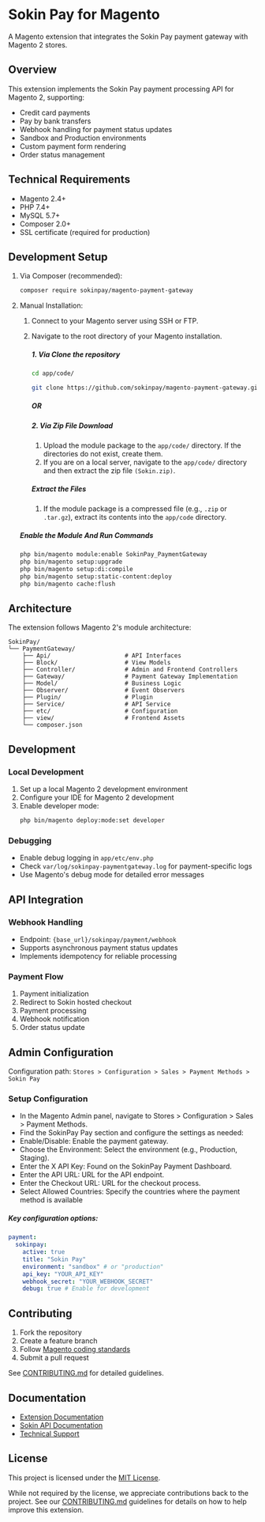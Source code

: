# Sokin Pay for Magento

A Magento extension that integrates the Sokin Pay payment gateway with Magento 2 stores.

## Overview

This extension implements the Sokin Pay payment processing API for Magento 2, supporting:
- Credit card payments
- Pay by bank transfers
- Webhook handling for payment status updates
- Sandbox and Production environments
- Custom payment form rendering
- Order status management

## Technical Requirements

- Magento 2.4+
- PHP 7.4+
- MySQL 5.7+
- Composer 2.0+
- SSL certificate (required for production)

## Development Setup

1. Via Composer (recommended):
   ```bash
   composer require sokinpay/magento-payment-gateway
   ```

2. Manual Installation:
    1. Connect to your Magento server using SSH or FTP.
    2. Navigate to the root directory of your Magento installation.
        ##### 1. Via Clone the repository
        ```bash
        cd app/code/

        git clone https://github.com/sokinpay/magento-payment-gateway.git SokinPay/PaymentGateway
        ```
        ##### OR
       ##### 2. Via Zip File Download
        1. Upload the module package to the `app/code/` directory. If the directories do not exist, create them.
        2. If you are on a local server, navigate to the `app/code/` directory and then extract the zip file `(Sokin.zip)`.

       ##### Extract the Files
       1. If the module package is a compressed file (e.g., `.zip` or `.tar.gz`), extract its contents into the `app/code` directory.

   ##### Enable the Module And Run Commands
   ``` bash
   php bin/magento module:enable SokinPay_PaymentGateway
   php bin/magento setup:upgrade
   php bin/magento setup:di:compile
   php bin/magento setup:static-content:deploy
   php bin/magento cache:flush
   ```

## Architecture

The extension follows Magento 2's module architecture:
```
SokinPay/
└── PaymentGateway/
    ├── Api/                     # API Interfaces
    ├── Block/                   # View Models
    ├── Controller/              # Admin and Frontend Controllers
    ├── Gateway/                 # Payment Gateway Implementation
    ├── Model/                   # Business Logic
    ├── Observer/                # Event Observers
    ├── Plugin/                  # Plugin
    ├── Service/                 # API Service
    ├── etc/                     # Configuration
    ├── view/                    # Frontend Assets
    └── composer.json
```

## Development

### Local Development
1. Set up a local Magento 2 development environment
2. Configure your IDE for Magento 2 development
3. Enable developer mode:
   ```bash
   php bin/magento deploy:mode:set developer
   ```

### Debugging
- Enable debug logging in `app/etc/env.php`
- Check `var/log/sokinpay-paymentgateway.log` for payment-specific logs
- Use Magento's debug mode for detailed error messages

## API Integration

### Webhook Handling
- Endpoint: `{base_url}/sokinpay/payment/webhook`
- Supports asynchronous payment status updates
- Implements idempotency for reliable processing

### Payment Flow
1. Payment initialization
2. Redirect to Sokin hosted checkout
3. Payment processing
4. Webhook notification
5. Order status update

## Admin Configuration

Configuration path: `Stores > Configuration > Sales > Payment Methods > Sokin Pay`

### Setup Configuration
   - In the Magento Admin panel, navigate to Stores > Configuration > Sales > Payment Methods.
   - Find the SokinPay Pay section and configure the settings as needed:
   - Enable/Disable: Enable the payment gateway.
   - Choose the Environment: Select the environment (e.g., Production, Staging).
   - Enter the X API Key: Found on the SokinPay Payment Dashboard.
   - Enter the API URL: URL for the API endpoint.
   - Enter the Checkout URL: URL for the checkout process.
   - Select Allowed Countries: Specify the countries where the payment method is available

##### Key configuration options:
```yaml
payment:
  sokinpay:
    active: true
    title: "Sokin Pay"
    environment: "sandbox" # or "production"
    api_key: "YOUR_API_KEY"
    webhook_secret: "YOUR_WEBHOOK_SECRET"
    debug: true # Enable for development
```

## Contributing

1. Fork the repository
2. Create a feature branch
3. Follow [Magento coding standards](https://developer.adobe.com/commerce/php/coding-standards/)
4. Submit a pull request

See [CONTRIBUTING.md](CONTRIBUTING.md) for detailed guidelines.

## Documentation

- [Extension Documentation](docs/)
- [Sokin API Documentation](https://api-docs.sokin.com)
- [Technical Support](mailto:support@sokin.com)

## License

This project is licensed under the [MIT License](LICENSE).

While not required by the license, we appreciate contributions back to the project. See our [CONTRIBUTING.md](CONTRIBUTING.md) guidelines for details on how to help improve this extension.
